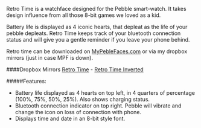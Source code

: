 Retro Time is a watchface designed for the Pebble smart-watch. It takes design influence from all those 8-bit games we loved as a kid. 

Battery life is displayed as 4 iconic hearts, that depleat as the life of your pebble depleats. Retro Time keeps track of your bluetooth connection status and will give you a gentle reminder if you leave your phone behind.

Retro time can be downloaded on [MyPebleFaces.com](http://www.mypebblefaces.com/apps/12135/7967/) or via my dropbox mirrors (just in case MPF is down).

####Dropbox Mirrors
[Retro Time](https://dl.dropboxusercontent.com/u/42779824/pebble/retro-time.pbw) - [Retro Time Inverted](https://dl.dropboxusercontent.com/u/42779824/pebble/retro-time-inverted.pbw)

<div id="features"></div>

#####Features:
* Battery life displayed as 4 hearts on top left, in 4 quarters of percentage (100%, 75%, 50%, 25%). Also shows charging status.
* Bluetooth connection indicator on top right. Pebble will vibrate and change the icon on loss of connection with phone.
* Displays time and date in an 8-bit style font.